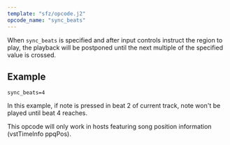 ```yaml
---
template: "sfz/opcode.j2"
opcode_name: "sync_beats"
---
```

When `sync_beats` is specified and after input controls instruct the region to play,
the playback will be postponed until the next multiple of the specified value
is crossed.

## Example

```sfz
sync_beats=4
```

In this example, if note is pressed in beat 2 of current track, note won't be
played until beat 4 reaches.

This opcode will only work in hosts featuring song position information
(vstTimeInfo ppqPos).
